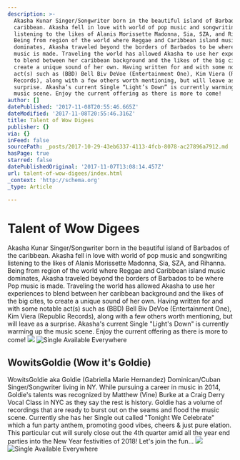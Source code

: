 ```yaml
---
description: >-
  Akasha Kunar Singer/Songwriter born in the beautiful island of Barbados of the
  caribbean. Akasha fell in love with world of pop music and songwriting
  listening to the likes of Alanis Morissette Madonna, Sia, SZA, and Rihanna.
  Being from region of the world where Reggae and Caribbean island music
  dominates, Akasha traveled beyond the borders of Barbados to be where Pop
  music is made. Traveling the world has allowed Akasha to use her experiences
  to blend between her caribbean background and the likes of the big cites, to
  create a unique sound of her own. Having written for and with some notable
  act(s) such as (BBD) Bell Biv DeVoe (Entertainment One), Kim Viera (Republic
  Records), along with a few others worth mentioning, but will leave as a
  surprise. Akasha’s current Single “Light’s Down” is currently warming up the
  music scene. Enjoy the current offering as there is more to come!
author: []
datePublished: '2017-11-08T20:55:46.665Z'
dateModified: '2017-11-08T20:55:46.316Z'
title: Talent of Wow Digees
publisher: {}
via: {}
inFeed: false
sourcePath: _posts/2017-10-29-43eb6337-4113-4fcb-8078-ac27896a7912.md
hasPage: true
starred: false
datePublishedOriginal: '2017-11-07T13:08:14.457Z'
url: talent-of-wow-digees/index.html
_context: 'http://schema.org'
_type: Article

---
```

# Talent of Wow Digees

Akasha Kunar Singer/Songwriter born in the beautiful island of Barbados of the caribbean. Akasha fell in love with world of pop music and songwriting listening to the likes of Alanis Morissette Madonna, Sia, SZA, and Rihanna. Being from region of the world where Reggae and Caribbean island music dominates, Akasha traveled beyond the borders of Barbados to be where Pop music is made. Traveling the world has allowed Akasha to use her experiences to blend between her caribbean background and the likes of the big cites, to create a unique sound of her own. Having written for and with some notable act(s) such as (BBD) Bell Biv DeVoe (Entertainment One), Kim Viera (Republic Records), along with a few others worth mentioning, but will leave as a surprise. Akasha's current Single "Light's Down" is currently warming up the music scene. Enjoy the current offering as there is more to come!
![](https://the-grid-user-content.s3-us-west-2.amazonaws.com/c9b65858-32cc-4adf-8898-ccfdd50b6384.jpg)
![Single Available Everywhere](https://the-grid-user-content.s3-us-west-2.amazonaws.com/9318b97b-ceb2-4fe9-8803-3f1677e12632.png)

## WowitsGoldie (Wow it's Goldie)

WowitsGoldie aka Goldie (Gabriella Marie Hernandez) Dominican/Cuban Singer/Songwriter living in NY. While pursuing a career in music in 2014, Goldie's talents was recognized by Matthew (Vine) Burke at a Craig Derry Vocal Class in NYC as they say the rest is history. Goldie has a volume of recordings that are ready to burst out on the seams and flood the music scene. Currently she has her Single out called "Tonight We Celebrate" which a fun party anthem, promoting good vibes, cheers & just pure elation. This particular cut will surely close out the 4th quarter amid all the year end parties into the New Year festivities of 2018! Let's join the fun...
![](https://the-grid-user-content.s3-us-west-2.amazonaws.com/b5bf6baf-ab9b-4141-993e-e568faf8374c.jpg)
![Single Available Everywhere](https://the-grid-user-content.s3-us-west-2.amazonaws.com/78aafc56-e88b-42e5-8e38-e5da5136ef03.png)